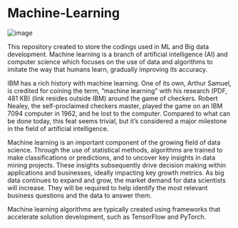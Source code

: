 # Machine-Learning

![image](https://user-images.githubusercontent.com/123791884/229345841-46f26a10-6093-4052-aab7-14f9e448dedb.png)

This repository created to store the codings used in ML and Big data development.
Machine learning is a branch of artificial intelligence (AI) and computer science 
which focuses on the use of data and algorithms to imitate the way that humans learn, gradually improving its accuracy.

IBM has a rich history with machine learning. One of its own, Arthur Samuel, is credited for coining the term,
“machine learning” with his research (PDF, 481 KB) (link resides outside IBM) around the game of checkers.
Robert Nealey, the self-proclaimed checkers master, played the game on an IBM 7094 computer in 1962, and he lost to the computer.
Compared to what can be done today, this feat seems trivial, but it’s considered a major milestone in the field of artificial intelligence.

Machine learning is an important component of the growing field of data science. 
Through the use of statistical methods, algorithms are trained to make classifications or predictions, 
and to uncover key insights in data mining projects. These insights subsequently drive decision making within applications and businesses,
ideally impacting key growth metrics.
As big data continues to expand and grow, the market demand for data scientists will increase.
They will be required to help identify the most relevant business questions and the data to answer them.

Machine learning algorithms are typically created using frameworks that accelerate solution development, such as TensorFlow and PyTorch.
